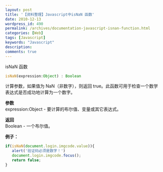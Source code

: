```yaml
---
layout: post
title: '【资料整理】Javascript中isNaN 函数'
date: 2010-12-13
wordpress_id: 490
permalink: /archives/documentation-javascript-isnan-function.html
categories: [Web]
tags: [Javascript]
keywords: "Javascript"
description: 
comments: true
---
```

isNaN 函数

``` js
isNaN(expression:Object) : Boolean
```

计算参数，如果值为 NaN（非数字），则返回 true。此函数可用于检查一个数学表达式是否成功地计算为一个数字。

**参数**   
expression:Object - 要计算的布尔值、变量或其它表达式。

**返回**   
Boolean - 一个布尔值。

**例子：**   

``` js
if(isNaN(document.login.imgcode.value)){
   alert('验证码必须是数字！')
   document.login.imgcode.focus();
   return false;
}
```
